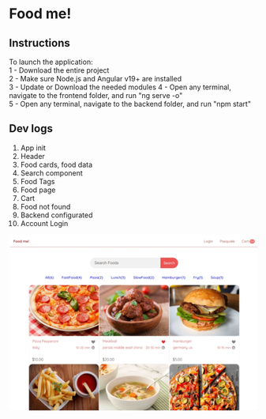 # Food me!
## Instructions
To launch the application:<br/>
1 - Download the entire project<br/>
2 - Make sure Node.js and Angular v19+ are installed<br/>
3 - Update or Download the needed modules
4 - Open any terminal, navigate to the frontend folder, and run "ng serve -o"<br/>
5 - Open any terminal, navigate to the backend folder, and run "npm start"<br/>

## Dev logs
1. App init
2. Header
3. Food cards, food data
4. Search component
5. Food Tags
6. Food page
7. Cart 
8. Food not found
9. Backend configurated
10. Account Login

![Preview](readmeimg.jpg)